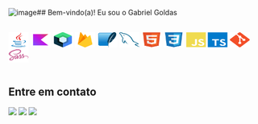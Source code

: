 ![image](https://github.com/user-attachments/assets/7a2f8841-4061-4520-9f34-1d0af0c09e73)## Bem-vindo(a)! Eu sou o Gabriel Goldas
    
<div style="display: inline_block"><br>
    <img align="center" alt="Java" height="30" width="40" src="https://github.com/devicons/devicon/blob/master/icons/java/java-original.svg">
    <img align="center" alt="Kotlin" height="30" width="40" src="https://github.com/devicons/devicon/blob/master/icons/kotlin/kotlin-original.svg">
    <img align="center" alt="Jatpack Compose" height="30" width="40" src="https://github.com/devicons/devicon/blob/master/icons/jetpackcompose/jetpackcompose-original.svg">
    <img align="center" alt="Firebase" height="30" width="40" src="https://github.com/devicons/devicon/blob/master/icons/firebase/firebase-original.svg">
    <img align="center" alt="SQLite" height="30" width="40" src="https://github.com/devicons/devicon/blob/master/icons/sqlite/sqlite-original.svg">
    <img align="center" alt="MySQL" height="30" width="40" src="https://github.com/devicons/devicon/blob/master/icons/mysql/mysql-original.svg">
    <img align="center" alt="HTML" height="30" width="40" src="https://raw.githubusercontent.com/devicons/devicon/master/icons/html5/html5-original.svg">
    <img align="center" alt="CSS" height="30" width="40" src="https://raw.githubusercontent.com/devicons/devicon/master/icons/css3/css3-original.svg">
    <img align="center" alt="Js" height="30" width="40" src="https://raw.githubusercontent.com/devicons/devicon/master/icons/javascript/javascript-plain.svg">
    <img align="center" alt="Ts" height="30" width="40" src="https://github.com/devicons/devicon/blob/master/icons/typescript/typescript-original.svg">
    <img align="center" alt="Git" height="30" width="40" src="https://github.com/devicons/devicon/blob/master/icons/git/git-original.svg">
    <img align="center" alt="SASS" height="30" width="40" src="https://github.com/devicons/devicon/blob/master/icons/sass/sass-original.svg">
</div>
 
 <br>

 ## Entre em contato
 
<div> 
    <a href="https://www.linkedin.com/in/gabriel-goldas-39356926b/" target="_blank"><img src="https://img.shields.io/badge/-LinkedIn-%230077B5?style=for-the-badge&logo=linkedin&logoColor=white" target="_blank"></a>
    <a href = "mailto:gabriel.goldas@gmail.com"><img src="https://img.shields.io/badge/-Gmail-%23333?style=for-the-badge&logo=gmail&logoColor=white" target="_blank"></a>
    <a href="https://instagram.com/gabriel_goldas" target="_blank"><img src="https://img.shields.io/badge/-Instagram-%23E4405F?style=for-the-badge&logo=instagram&logoColor=white" target="_blank"></a> 
</div>
